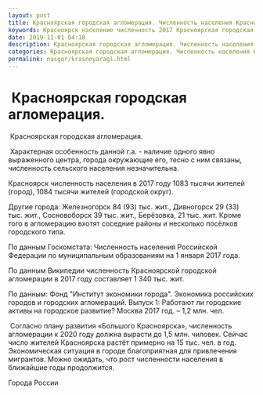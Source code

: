 ```yaml
---
layout: post
title: Красноярская городская агломерация. Численность населения Красноярска
keywords: Красноярск население численность 2017 Красноярская городская агломерация
date: 2019-11-01 04:18
description: Красноярская городская агломерация. Численность населения Красноярска 2017
categories: Красноярская городская агломерация. Численность населения Красноярска 2017
permalink: nasgor/krasnoyaragl.html
---
```


#  Красноярская городская агломерация.



 Красноярская городская агломерация.



 Характерная особенность данной г.а. - наличие одного явно выраженного центра, города окружающие его, тесно с ним связаны, численность сельского населения незначительна.




Красноярск численность населения в 2017 году 1083 тысячи жителей (город), 1084 тысячи жителей (городской округ).


Другие города: Железногорск 84 (93) тыс. жит., Дивногорск 29 (33) тыс. жит., Сосновоборск 39 тыс. жит., Берёзовка, 21 тыс. жит. Кроме того в агломерацию вхотят соседние районы и несколько посёлков городского типа.


По данным Госкомстата: Численность населения Российской Федерации по муниципальным образованиям на 1 января 2017 года.


По данным Википедии численность Красноярской городской агломерации в 2017 году составляет 1 340 тыс. жит.


По данным: Фонд &#34;Институт экономики города&#34;. Экономика российских городов и городских агломераций. Выпуск 1: Работают ли городские активы на городское развитие? Москва 2017 год. – 1,2 млн. чел.



 Согласно плану развития «Большого Красноярска», численность агломерации к 2020 году должна вырасти до 1,5 млн. чиловек. Сейчас число жителей Красноярска растёт примерно на 15 тыс. чел. в год. Экономическая ситуация в городе благоприятная для привлечения мигрантов. Можно ожидать, что рост численности населения в ближайшие годы продолжится. 





Города России

		
